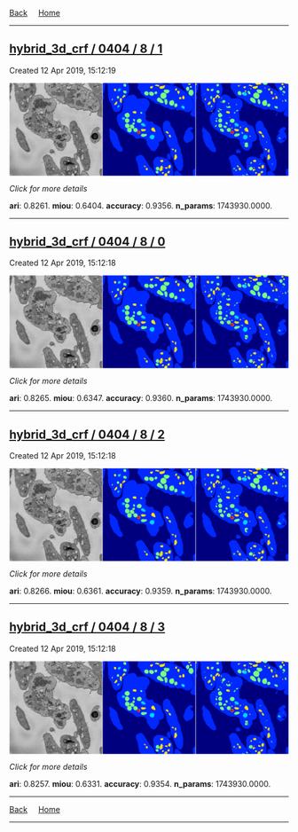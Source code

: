 
[Back](..)&nbsp;&nbsp;&nbsp;&nbsp;&nbsp;[Home](https://leapmanlab.github.io/snapshots)

---

<div class="summary"><a href="1"><h2>hybrid_3d_crf / 0404 / 8 / 1</h2></a><p>Created 12 Apr 2019, 15:12:19
</p><a href="1"><img src="1/media/summary.png" align="center"></a><p>
<i>Click for more details</i>
</p></div>

**ari**: 0.8261. **miou**: 0.6404. **accuracy**: 0.9356. **n_params**: 1743930.0000. 

---

<div class="summary"><a href="0"><h2>hybrid_3d_crf / 0404 / 8 / 0</h2></a><p>Created 12 Apr 2019, 15:12:18
</p><a href="0"><img src="0/media/summary.png" align="center"></a><p>
<i>Click for more details</i>
</p></div>

**ari**: 0.8265. **miou**: 0.6347. **accuracy**: 0.9360. **n_params**: 1743930.0000. 

---

<div class="summary"><a href="2"><h2>hybrid_3d_crf / 0404 / 8 / 2</h2></a><p>Created 12 Apr 2019, 15:12:18
</p><a href="2"><img src="2/media/summary.png" align="center"></a><p>
<i>Click for more details</i>
</p></div>

**ari**: 0.8266. **miou**: 0.6361. **accuracy**: 0.9359. **n_params**: 1743930.0000. 

---

<div class="summary"><a href="3"><h2>hybrid_3d_crf / 0404 / 8 / 3</h2></a><p>Created 12 Apr 2019, 15:12:18
</p><a href="3"><img src="3/media/summary.png" align="center"></a><p>
<i>Click for more details</i>
</p></div>

**ari**: 0.8257. **miou**: 0.6331. **accuracy**: 0.9354. **n_params**: 1743930.0000. 

---

[Back](..)&nbsp;&nbsp;&nbsp;&nbsp;&nbsp;[Home](https://leapmanlab.github.io/snapshots)

---